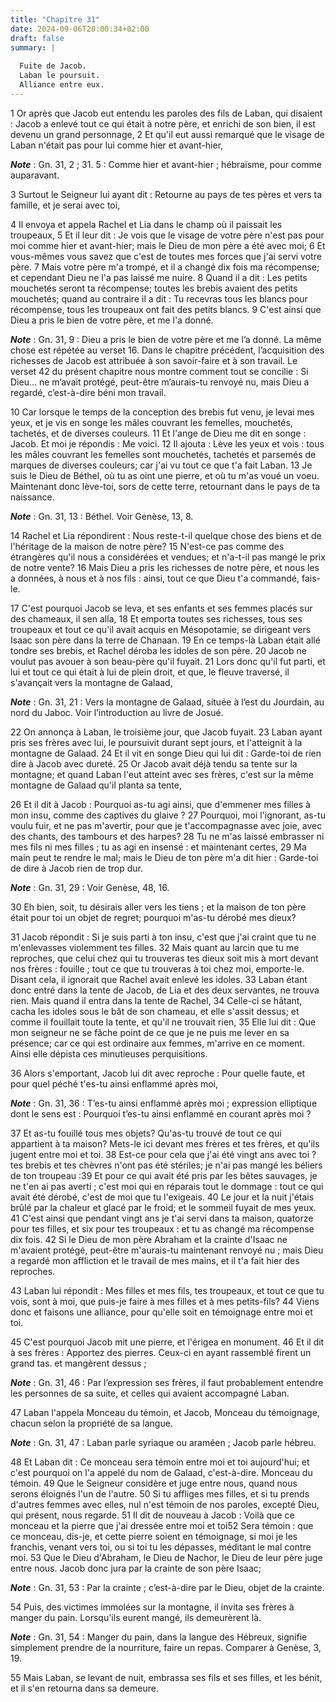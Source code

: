 ```yaml
---
title: "Chapitre 31"
date: 2024-09-06T20:00:34+02:00
draft: false
summary: |
  
  Fuite de Jacob.
  Laban le poursuit.
  Alliance entre eux.
---
```



1 Or après que Jacob eut entendu les paroles des fils de Laban, qui disaient : Jacob a enlevé tout ce qui était à notre père, et enrichi de son bien, il est devenu un grand personnage, 2 Et qu'il eut aussi remarqué que le visage de Laban n'était pas pour lui comme hier et avant-hier,

***Note*** :  Gn. 31, 2 ; 31. 5 : Comme hier et avant-hier ; hébraïsme, pour comme auparavant.


3 Surtout le Seigneur lui ayant dit : Retourne au pays de tes pères et vers ta famille, et je serai avec toi,


4 Il envoya et appela Rachel et Lia dans le champ où il paissait les troupeaux, 5 Et il leur dit : Je vois que le visage de votre père n'est pas pour moi comme hier et avant-hier; mais le Dieu de mon père a été avec moi; 6 Et vous-mêmes vous savez que c'est de toutes mes forces que j'ai servi votre père. 7 Mais votre père m'a trompé, et il a changé dix fois ma récompense; et cependant Dieu ne l'a pas laissé me nuire. 8 Quand il a dit : Les petits mouchetés seront ta récompense; toutes les brebis avaient des petits mouchetés; quand au contraire il a dit : Tu recevras tous les blancs pour récompense, tous les troupeaux ont fait des petits blancs. 9 C'est ainsi que Dieu a pris le bien de votre père, et me l'a donné.

***Note*** :  Gn. 31, 9 : Dieu a pris le bien de votre père et me l’a donné. La même chose est répétée au verset 16. Dans le chapitre précédent, l’acquisition des richesses de Jacob est attribuée à son savoir-faire et à son travail. Le verset 42 du présent chapitre nous montre comment tout se concilie : Si Dieu… ne m’avait protégé, peut-être m’aurais-tu renvoyé nu, mais Dieu a regardé, c’est-à-dire béni mon travail.

10 Car lorsque le temps de la conception des brebis fut venu, je levai mes yeux, et je vis en songe les mâles couvrant les femelles, mouchetés, tachetés, et de diverses couleurs. 11 Et l'ange de Dieu me dit en songe : Jacob. Et moi je répondis : Me voici. 12 Il ajouta : Lève les yeux et vois : tous les mâles couvrant les femelles sont mouchetés, tachetés et parsemés de marques de diverses couleurs; car j'ai vu tout ce que t'a fait Laban. 13 Je suis le Dieu de Béthel, où tu as oint une pierre, et où tu m'as voué un voeu. Maintenant donc lève-toi, sors de cette terre, retournant dans le pays de ta naissance.

***Note*** :  Gn. 31, 13 : Béthel. Voir Genèse, 13, 8.


14 Rachel et Lia répondirent : Nous reste-t-il quelque chose des biens et de l'héritage de la maison de notre père? 15 N'est-ce pas comme des étrangères qu'il nous a considérées et vendues; et n'a-t-il pas mangé le prix de notre vente? 16 Mais Dieu a pris les richesses de notre père, et nous les a données, à nous et à nos fils : ainsi, tout ce que Dieu t'a commandé, fais-le.


17 C'est pourquoi Jacob se leva, et ses enfants et ses femmes placés sur des chameaux, il sen alla, 18 Et emporta toutes ses richesses, tous ses troupeaux et tout ce qu'il avait acquis en Mésopotamie, se dirigeant vers Isaac son père dans la terre de Chanaan. 19 En ce temps-là Laban était allé tondre ses brebis, et Rachel déroba les idoles de son père. 20 Jacob ne voulut pas avouer à son beau-père qu'il fuyait. 21 Lors donc qu'il fut parti, et lui et tout ce qui était à lui de plein droit, et que, le fleuve traversé, il s'avançait vers la montagne de Galaad,

***Note*** :  Gn. 31, 21 : Vers la montagne de Galaad, située à l’est du Jourdain, au nord du Jaboc. Voir l’introduction au livre de Josué.


22 On annonça à Laban, le troisième jour, que Jacob fuyait. 23 Laban ayant pris ses frères avec lui, le poursuivit durant sept jours, et l'atteignit à la montagne de Galaad. 24 Et il vit en songe Dieu qui lui dit : Garde-toi de rien dire à Jacob avec dureté. 25 Or Jacob avait déjà tendu sa tente sur la montagne; et quand Laban l'eut atteint avec ses frères, c'est sur la même montagne de Galaad qu'il planta sa tente,


26 Et il dit à Jacob : Pourquoi as-tu agi ainsi, que d'emmener mes filles à mon insu, comme des captives du glaive ? 27 Pourquoi, moi l'ignorant, as-tu voulu fuir, et ne pas m'avertir, pour que je t'accompagnasse avec joie, avec des chants, des tambours et des harpes? 28 Tu ne m'as laissé embrasser ni mes fils ni mes filles ; tu as agi en insensé : et maintenant certes, 29 Ma main peut te rendre le mal; mais le Dieu de ton père m'a dit hier : Garde-toi de dire à Jacob rien de trop dur.

***Note*** :  Gn. 31, 29 : Voir Genèse, 48, 16.

30 Eh bien, soit, tu désirais aller vers les tiens ; et la maison de ton père était pour toi un objet de regret; pourquoi m'as-tu dérobé mes dieux?


31 Jacob répondit : Si je suis parti à ton insu, c'est que j'ai craint que tu ne m'enlevasses violemment tes filles. 32 Mais quant au larcin que tu me reproches, que celui chez qui tu trouveras tes dieux soit mis à mort devant nos frères : fouille ; tout ce que tu trouveras à toi chez moi, emporte-le. Disant cela, il ignorait que Rachel avait enlevé les idoles. 33 Laban étant donc entré dans la tente de Jacob, de Lia et des deux servantes, ne trouva rien. Mais quand il entra dans la tente de Rachel, 34 Celle-ci se hâtant, cacha les idoles sous le bât de son chameau, et elle s'assit dessus; et comme il fouillait toute la tente, et qu'il ne trouvait rien, 35 Elle lui dit : Que mon seigneur ne se fâche point de ce que je ne puis me lever en sa présence; car ce qui est ordinaire aux femmes, m'arrive en ce moment. Ainsi elle dépista ces minutieuses perquisitions.


36 Alors s'emportant, Jacob lui dit avec reproche : Pour quelle faute, et pour quel péché t'es-tu ainsi enflammé après moi,

***Note*** :  Gn. 31, 36 : T’es-tu ainsi enflammé après moi ; expression elliptique dont le sens est : Pourquoi t’es-tu ainsi enflammé en courant après moi ?

37 Et as-tu fouillé tous mes objets? Qu'as-tu trouvé de tout ce qui appartient à ta maison? Mets-le ici devant mes frères et tes frères, et qu'ils jugent entre moi et toi. 38 Est-ce pour cela que j'ai été vingt ans avec toi ? tes brebis et tes chèvres n'ont pas été stériles; je n'ai pas mangé les béliers de ton troupeau :39 Et pour ce qui avait été pris par les bêtes sauvages, je ne t'en ai pas averti ; c'est moi qui en réparais tout le dommage : tout ce qui avait été dérobé, c'est de moi que tu l'exigeais. 40 Le jour et la nuit j'étais brûlé par la chaleur et glacé par le froid; et le sommeil fuyait de mes yeux. 41 C'est ainsi que pendant vingt ans je t'ai servi dans ta maison, quatorze pour tes filles, et six pour tes troupeaux : et tu as changé ma récompense dix fois. 42 Si le Dieu de mon père Abraham et la crainte d'Isaac ne m'avaient protégé, peut-être m'aurais-tu maintenant renvoyé nu ; mais Dieu a regardé mon affliction et le travail de mes mains, et il t'a fait hier des reproches.


43 Laban lui répondit : Mes filles et mes fils, tes troupeaux, et tout ce que tu vois, sont à moi, que puis-je faire à mes filles et à mes petits-fils? 44 Viens donc et faisons une alliance, pour qu'elle soit en témoignage entre moi et toi.


45 C'est pourquoi Jacob mit une pierre, et l'érigea en monument. 46 Et il dit à ses frères : Apportez des pierres. Ceux-ci en ayant rassemblé firent un grand tas. et mangèrent dessus ;

***Note*** :  Gn. 31, 46 : Par l’expression ses frères, il faut probablement entendre les personnes de sa suite, et celles qui avaient accompagné Laban.

47 Laban l'appela Monceau du témoin, et Jacob, Monceau du témoignage, chacun selon la propriété de sa langue.

***Note*** :  Gn. 31, 47 : Laban parle syriaque ou araméen ; Jacob parle hébreu.

48 Et Laban dit : Ce monceau sera témoin entre moi et toi aujourd'hui; et c'est pourquoi on l'a appelé du nom de Galaad, c'est-à-dire. Monceau du témoin. 49 Que le Seigneur considère et juge entre nous, quand nous serons éloignés l'un de l'autre. 50 Si tu affliges mes filles, et si tu prends d'autres femmes avec elles, nul n'est témoin de nos paroles, excepté Dieu, qui présent, nous regarde. 51 Il dit de nouveau à Jacob : Voilà que ce monceau et la pierre que j'ai dressée entre moi et toi52 Sera témoin : que ce monceau, dis-je, et cette pierre soient en témoignage, si moi je les franchis, venant vers toi, ou si toi tu les dépasses, méditant le mal contre moi. 53 Que le Dieu d'Abraham, le Dieu de Nachor, le Dieu de leur père juge entre nous. Jacob donc jura par la crainte de son père Isaac;

***Note*** :  Gn. 31, 53 : Par la crainte ; c’est-à-dire par le Dieu, objet de la crainte.

54 Puis, des victimes immolées sur la montagne, il invita ses frères à manger du pain. Lorsqu'ils eurent mangé, ils demeurèrent là.

***Note*** :  Gn. 31, 54 : Manger du pain, dans la langue des Hébreux, signifie simplement prendre de la nourriture, faire un repas. Comparer à Genèse, 3, 19.

55 Mais Laban, se levant de nuit, embrassa ses fils et ses filles, et les bénit, et il s'en retourna dans sa demeure.

